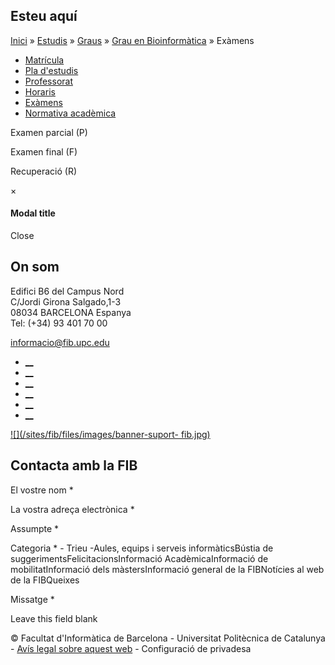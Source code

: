 ## Esteu aquí

[Inici](/ca) » [Estudis](/ca/estudis) » [Graus](/ca/estudis/graus) » [Grau en
Bioinformàtica](/ca/estudis/graus/grau-en-bioinformatica) » Exàmens

  * [Matrícula](/ca/estudis/graus/grau-en-bioinformatica/matricula)
  * [Pla d'estudis](/ca/estudis/graus/grau-en-bioinformatica/pla-destudis)
  * [Professorat](/ca/estudis/graus/grau-en-bioinformatica/professorat)
  * [Horaris](/ca/estudis/graus/grau-en-bioinformatica/horaris)
  * [Exàmens](/ca/estudis/graus/grau-en-bioinformatica/examens)
  * [Normativa acadèmica](/ca/estudis/graus/grau-en-bioinformatica/normativa-academica)

Examen parcial (P)

Examen final (F)

Recuperació (R)

×

#### Modal title

Close

## On som

Edifici B6 del Campus Nord  
C/Jordi Girona Salgado,1-3  
08034 BARCELONA Espanya  
Tel: (+34) 93 401 70 00

[informacio@fib.upc.edu](mailto:informacio@fib.upc.edu)

  * [__](/ca/noticies/rss.rss)
  * [__](https://www.facebook.com/fib.upc)
  * [__](https://twitter.com/fib_upc)
  * [__](https://www.flickr.com/photos/fib-upc/albums)
  * [__](https://www.youtube.com/user/mediafib)
  * [__](https://www.instagram.com/fib.upc/)

[![](/sites/fib/files/images/banner-suport-
fib.jpg)](https://peticions.utgcntic.upc.edu/tiquetspeticions/control/main?idEmpresa=103958)

## Contacta amb la FIB

El vostre nom *

La vostra adreça electrònica *

Assumpte *

Categoria * \- Trieu -Aules, equips i serveis informàticsBústia de
suggerimentsFelicitacionsInformació AcadèmicaInformació de mobilitatInformació
dels màstersInformació general de la FIBNotícies al web de la FIBQueixes

Missatge *

Leave this field blank

© Facultat d'Informàtica de Barcelona - Universitat Politècnica de Catalunya -
[Avís legal sobre aquest web](/ca/avis-legal-sobre-aquest-web) - Configuració
de privadesa

